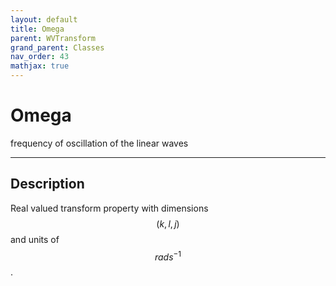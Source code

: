 ```yaml
---
layout: default
title: Omega
parent: WVTransform
grand_parent: Classes
nav_order: 43
mathjax: true
---
```


#  Omega

frequency of oscillation of the linear waves


---

## Description
Real valued transform property with dimensions $$(k,l,j)$$ and units of $$rad s^{-1}$$.

